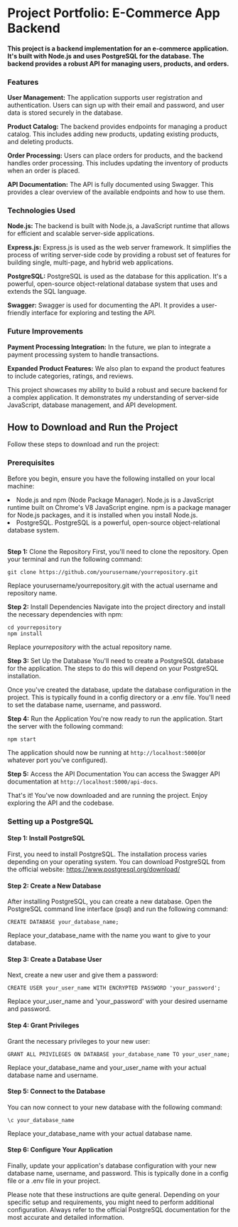 # Project Portfolio: E-Commerce App Backend

#### This project is a backend implementation for an e-commerce application. It's built with Node.js and uses PostgreSQL for the database. The backend provides a robust API for managing users, products, and orders.

### Features

<b>User Management:</b> The application supports user registration and authentication. Users can sign up with their
email and password, and user data is stored securely in the database.

<b>Product Catalog:</b> The backend provides endpoints for managing a product catalog. This includes adding new products,
updating existing products, and deleting products.

<b>Order Processing:</b> Users can place orders for products, and the backend handles order processing. This includes
updating the inventory of products when an order is placed.

<b>API Documentation:</b> The API is fully documented using Swagger. This provides a clear overview of the available
endpoints and how to use them.

### Technologies Used

<b>Node.js:</b> The backend is built with Node.js, a JavaScript runtime that allows for efficient and scalable server-side applications.

<b>Express.js:</b> Express.js is used as the web server framework. It simplifies the process of writing server-side code by providing a robust set of features for building single, multi-page, and hybrid web applications.

<b>PostgreSQL:</b> PostgreSQL is used as the database for this application. It's a powerful, open-source object-relational
database system that uses and extends the SQL language.

<b>Swagger:</b> Swagger is used for documenting the API. It provides a user-friendly interface for exploring and testing
the API.

### Future Improvements

<b>Payment Processing Integration:</b> In the future, we plan to integrate a payment processing system to handle
transactions.

<b>Expanded Product Features:</b> We also plan to expand the product features to include categories, ratings, and reviews.

This project showcases my ability to build a robust and secure backend for a complex application. It demonstrates my
understanding of server-side JavaScript, database management, and API development.

## How to Download and Run the Project

Follow these steps to download and run the project:

### Prerequisites

Before you begin, ensure you have the following installed on your local machine:

<li>Node.js and npm (Node Package Manager). Node.js is a JavaScript runtime built on Chrome's V8 JavaScript engine. 
npm is a package manager for Node.js packages, and it is installed when you install Node.js.</li>
<li>PostgreSQL. PostgreSQL is a powerful, open-source object-relational database system.</li> <br/>

<b>Step 1:</b> Clone the Repository
First, you'll need to clone the repository. Open your terminal and run the following command:

`git clone https://github.com/yourusername/yourrepository.git`

Replace yourusername/yourrepository.git with the actual username and repository name.

<b>Step 2:</b> Install Dependencies
Navigate into the project directory and install the necessary dependencies with npm:

`cd yourrepository`
</br>
`npm install`

Replace <i>yourrepository</i> with the actual repository name.

<b>Step 3:</b> Set Up the Database
You'll need to create a PostgreSQL database for the application. The steps to do this will depend on your PostgreSQL
installation.

Once you've created the database, update the database configuration in the project. This is typically found in a config
directory or a .env file. You'll need to set the database name, username, and password.

<b>Step 4:</b> Run the Application
You're now ready to run the application. Start the server with the following command:

`npm start`

The application should now be running at `http://localhost:5000`(or whatever port you've configured).

<b>Step 5:</b> Access the API Documentation
You can access the Swagger API documentation at `http://localhost:5000/api-docs`.

That's it! You've now downloaded and are running the project. Enjoy exploring the API and the codebase.

### Setting up a PostgreSQL

#### Step 1: Install PostgreSQL

First, you need to install PostgreSQL. The installation process varies depending on your operating system. You can download PostgreSQL from the official website: https://www.postgresql.org/download/

#### Step 2: Create a New Database

After installing PostgreSQL, you can create a new database. Open the PostgreSQL command line interface (psql) and run
the following command:

`CREATE DATABASE your_database_name;`

Replace your_database_name with the name you want to give to your database.

#### Step 3: Create a Database User

Next, create a new user and give them a password:

`CREATE USER your_user_name WITH ENCRYPTED PASSWORD 'your_password';`

Replace your_user_name and 'your_password' with your desired username and password.

#### Step 4: Grant Privileges

Grant the necessary privileges to your new user:

`GRANT ALL PRIVILEGES ON DATABASE your_database_name TO your_user_name;`

Replace your_database_name and your_user_name with your actual database name and username.

#### Step 5: Connect to the Database

You can now connect to your new database with the following command:

`\c your_database_name`

Replace your_database_name with your actual database name.

#### Step 6: Configure Your Application

Finally, update your application's database configuration with your new database name, username, and password. This is typically done in a config file or a .env file in your project.

Please note that these instructions are quite general. Depending on your specific setup and requirements, you might need to perform additional configuration. Always refer to the official PostgreSQL documentation for the most accurate and detailed information.
